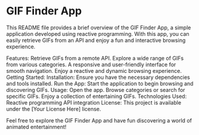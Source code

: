 # GIF Finder App

This README file provides a brief overview of the GIF Finder App, a simple application developed using reactive programming. With this app, you can easily retrieve GIFs from an API and enjoy a fun and interactive browsing experience.

Features:
Retrieve GIFs from a remote API.
Explore a wide range of GIFs from various categories.
A responsive and user-friendly interface for smooth navigation.
Enjoy a reactive and dynamic browsing experience.
Getting Started:
Installation: Ensure you have the necessary dependencies and tools installed.
Run the App: Start the application to begin browsing and discovering GIFs.
Usage:
Open the app.
Browse categories or search for specific GIFs.
Enjoy a collection of entertaining GIFs.
Technologies Used:
Reactive programming
API integration
License:
This project is available under the [Your License Here] license.

Feel free to explore the GIF Finder App and have fun discovering a world of animated entertainment!
